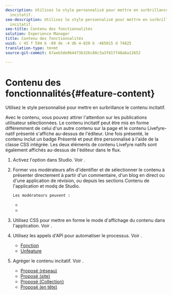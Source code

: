 ```yaml
---
description: Utilisez le style personnalisé pour mettre en surbrillance le contenu
  incitatif.
seo-description: Utilisez le style personnalisé pour mettre en surbrillance le contenu
  incitatif.
seo-title: Contenu des fonctionnalités
solution: Experience Manager
title: Contenu des fonctionnalités
uuid: c 45 f 594 b -69 de -4 db 4-820 b -465015 d 74825
translation-type: tm+mt
source-git-commit: 67aeb3de964473b326c88c3a3f81ff48a6a12652

---
```



# Contenu des fonctionnalités{#feature-content}

Utilisez le style personnalisé pour mettre en surbrillance le contenu incitatif.

Avec le contenu, vous pouvez attirer l'attention sur les publications utilisateur sélectionnées. Le contenu incitatif peut être mis en forme différemment de celui d'un autre contenu sur la page et le contenu Livefyre-natif présenté s'affiche au-dessus de l'éditeur. Une fois présenté, le contenu inclut un badge Présenté et peut être personnalisé à l'aide de la classe CSS intégrée. Les deux éléments de contenu Livefyre natifs sont également affichés au-dessus de l'éditeur dans le flux.

1. Activez l'option dans Studio. Voir [](../c-app-customizations/t-enable-featuring-content-in-studio.md#t_enable_featuring_content_in_studio).
1. Former vos modérateurs afin d'identifier et de sélectionner le contenu à présenter directement à partir d'un commentaire, d'un blog en direct ou d'une application de révision, ou depuis les sections Contenu de l'application et modq de Studio.

       Les modérateurs peuvent :
   
   * [](../c-app-customizations/t-select-content-to-feature-from-studio.md#select_content_to_feature_from_studio)
   * [](../c-app-customizations/t-select-content-to-feature.md#t_select_content_to_feature)

1. Utilisez CSS pour mettre en forme le mode d'affichage du contenu dans l'application. Voir [](../c-app-customizations/c-use-css-to-style-featured-content.md#c_use_css_to_style_featured_content).
1. Utilisez les appels d'API pour automatiser le processus. Voir [](../c-app-customizations/c-feature-apis.md#c_feature_apis).

   * [Fonction](#c_feature_apis/section_jpw_nqw_xz)
   * [Unfeature](#c_feature_apis/section_knh_mqw_xz)

1. Agréger le contenu incitatif. Voir [](../c-app-customizations/c-aggregated-featured-content-using-the-featured-apis.md#c_aggregated_featured_content_using_the_featured_apis).

   * [Proposé (réseau)](#c_aggregated_featured_content_using_the_featured_apis/section_cgm_1nw_xz)
   * [Proposé (site)](#c_aggregated_featured_content_using_the_featured_apis/section_lq5_ymw_xz)
   * [Proposé (Collection)](#c_aggregated_featured_content_using_the_featured_apis/section_kgc_xmw_xz)
   * [Proposé (en tête)](#c_aggregated_featured_content_using_the_featured_apis/section_n4b_lmw_xz)

